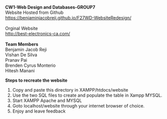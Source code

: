 <b>CW1-Web Design and Databases-GROUP7</b><br>
Website Hosted from Github<br>
https://benjaminjacobreji.github.io/F27WD-WebsiteRedesign/<br>
<br>
Orginal Website<br>
http://best-electronics-ca.com/<br>
<br>
<b>Team Members</b><br>
Benjamin Jacob Reji<br>
Vishan De Silva<br>
Pranav Pai<br>
Brenden Cyrus Monterio<br>
Hitesh Manani<br>

<b>Steps to recreate the website</b><br>
1. Copy and paste this directory in XAMPP/htdocs/website<br>
2. Use the two SQL files to create and populate the table in Xampp MYSQL.<br>
3. Start XAMPP Apache and MYSQL<br>
4. Goto localhost/website through your internet browser of choice.<br>
5. Enjoy and leave feedback
